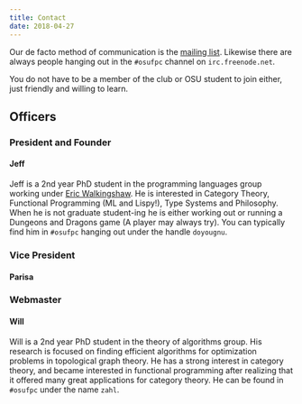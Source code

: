 ```yaml
---
title: Contact
date: 2018-04-27
---
```


Our de facto method of communication is the [mailing
list](fpc@lists.oregonstate.edu). Likewise there are always people hanging out
in the `#osufpc` channel on `irc.freenode.net`.

You do not have to be a member of the club or OSU student to join either, just
friendly and willing to learn.

## Officers

### President and Founder
#### Jeff
Jeff is a 2nd year PhD student in the programming languages group working under
[Eric Walkingshaw](http://web.engr.oregonstate.edu/~walkiner/). He is interested
in Category Theory, Functional Programming (ML and Lispy!), Type Systems and
Philosophy. When he is not graduate student-ing he is either working out or
running a Dungeons and Dragons game (A player may always try). You can typically
find him in `#osufpc` hanging out under the handle `doyougnu`.


### Vice President
#### Parisa


### Webmaster
#### Will
Will is a 2nd year PhD student in the theory of algorithms group.
His research is focused on finding efficient algorithms for optimization problems in topological graph theory.
He has a strong interest in category theory, and became interested in functional programming after realizing that it offered many great applications for category theory.
He can be found in `#osufpc` under the name `zahl`.
